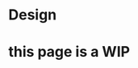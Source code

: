 # Design

# this page is a WIP

<!--
-

> If you have any questions regarding my projects, feel free to reach out to me via Discord at @itsLumina { style="note" }

---

## Neon Rivalry

### Description

Neon Rivalry is a couch co-op 3D Fighting game created in Unity.
The game was created in a group of six members consisting of three programmers and four artists.   
Our goal with this project was to create a fighting game for LBS Game Awards, a feat no one had achieved before.

###### Repository

[Neon Rivalry Repository](https://github.com/ltsLumina/NeonRivalry)

### Technologies Used

|   Programmers   |   Artists    |
|:---------------:|:------------:|
| JetBrains Rider |  Photoshop   |
|  Visual Studio  |     Maya     |
|      Unity      | Google Drive |

> Both programmers and artists used GitHub, Discord, and Trello for collaboration and project management.

### Images {collapsible="true"}

[Neon Rivalry Official Trailer](https://www.youtube.com/watch?v=UevxVm1XZMU)

![nr1.png](../../images/nr1.png)
![nr2.png](../../images/nr2.png)
![nr3.png](../../images/nr3.png)
![nr4.png](../../images/nr4.png)
![nr5.png](../../images/nr5.png)

---

## PLORA

### Description {id="description_4"}

PLORA is a 3D infinite runner game in a 2D-perspective,
created in Unity by a team of 14 members consisting of four programmers, six artists, three designers, and a producer.
The game was created as part of the Game Project 1 course at Futuregames.

###### Repository {id="repository_4"}

[PLORA Repository](https://github.com/ltsLumina/PLORA)

### Technologies Used {id="technologies-used_4"}

- JetBrains Rider
- Unity
- GitHub
- Perforce
- JIRA
- Miro

### Images {collapsible="true" id="images_4"}
![dg1.png](../../images/dg1.png)

---

## STOKOS

### Description {id="description_5"}

STOKOS was a three-day game jam created with two other programmer friends.
The project was a challenge to see how much we could create in a short amount of time,
and to see how well we can work together.

###### Repository {id="repository_5"}

[STOKOS Repository](https://github.com/ltsLumina/STOKOS)

### Technologies Used {id="technologies-used_5"}

- JetBrains Rider
- Unity
- GitHub

### Images & Code {collapsible="true" id="images_5"}
![dg1.png](../../images/dg1.png)

---

-->
